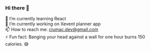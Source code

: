 ### Hi there 👋 <br>
🌱 I’m currently learning React <br>
🔭 I’m currently working on Xevent planner app <br>
📫 How to reach me: ciumac.dev@gmail.com <br>
⚡ Fun fact: Banging your head against a wall for one hour burns 150 calories. 😅

<!--
**spumony/spumony** is a ✨ _special_ ✨ repository because its `README.md` (this file) appears on your GitHub profile.

Here are some ideas to get you started:

- 🔭 I’m currently working on ...
- 🌱 I’m currently learning ...
- 👯 I’m looking to collaborate on ...
- 🤔 I’m looking for help with ...
- 💬 Ask me about ...
- 📫 How to reach me: ...
- 😄 Pronouns: ...
- ⚡ Fun fact: ...
-->
